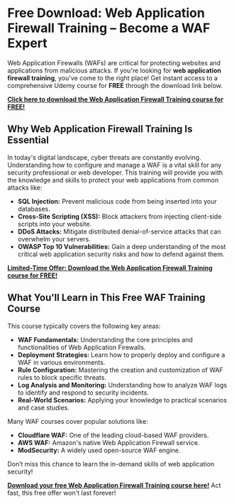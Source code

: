 # Free Download: Web Application Firewall Training – Become a WAF Expert

Web Application Firewalls (WAFs) are critical for protecting websites and applications from malicious attacks. If you're looking for **web application firewall training**, you've come to the right place! Get instant access to a comprehensive Udemy course for **FREE** through the download link below.

[**Click here to download the Web Application Firewall Training course for FREE!**](https://udemywork.com/web-application-firewall-training)

## Why Web Application Firewall Training Is Essential

In today's digital landscape, cyber threats are constantly evolving. Understanding how to configure and manage a WAF is a vital skill for any security professional or web developer. This training will provide you with the knowledge and skills to protect your web applications from common attacks like:

*   **SQL Injection:** Prevent malicious code from being inserted into your databases.
*   **Cross-Site Scripting (XSS):** Block attackers from injecting client-side scripts into your website.
*   **DDoS Attacks:** Mitigate distributed denial-of-service attacks that can overwhelm your servers.
*   **OWASP Top 10 Vulnerabilities:** Gain a deep understanding of the most critical web application security risks and how to defend against them.

[**Limited-Time Offer: Download the Web Application Firewall Training course for FREE!**](https://udemywork.com/web-application-firewall-training)

## What You'll Learn in This Free WAF Training Course

This course typically covers the following key areas:

*   **WAF Fundamentals:** Understanding the core principles and functionalities of Web Application Firewalls.
*   **Deployment Strategies:** Learn how to properly deploy and configure a WAF in various environments.
*   **Rule Configuration:** Mastering the creation and customization of WAF rules to block specific threats.
*   **Log Analysis and Monitoring:** Understanding how to analyze WAF logs to identify and respond to security incidents.
*   **Real-World Scenarios:** Applying your knowledge to practical scenarios and case studies.

Many WAF courses cover popular solutions like:

*   **Cloudflare WAF:** One of the leading cloud-based WAF providers.
*   **AWS WAF:** Amazon's native Web Application Firewall service.
*   **ModSecurity:** A widely used open-source WAF engine.

Don’t miss this chance to learn the in-demand skills of web application security!

[**Download your free Web Application Firewall Training course here!**](https://udemywork.com/web-application-firewall-training) Act fast, this free offer won't last forever!
